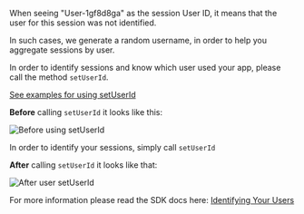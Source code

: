 When seeing "User-1gf8d8ga" as the session User ID, it means that the user for this session was not identified.

In such cases, we generate a random username, in order to help you aggregate sessions by user.

In order to identify sessions and know which user used your app, please call the method `setUserId`. 

[See examples for using setUserId](https://docs.testfairy.com/SDK/Identifying_Your_Users.html)

__Before__ calling `setUserId` it looks like this:

![Before using setUserId](/img/faq-user-1-before.png)

In order to identify your sessions, simply call `setUserId`

__After__ calling `setUserId` it looks like that:

![After user setUserId](/img/faq-user-1-after.png)

For more information please read the SDK docs here: [Identifying Your Users](https://docs.testfairy.com/SDK/Identifying_Your_Users.html)

